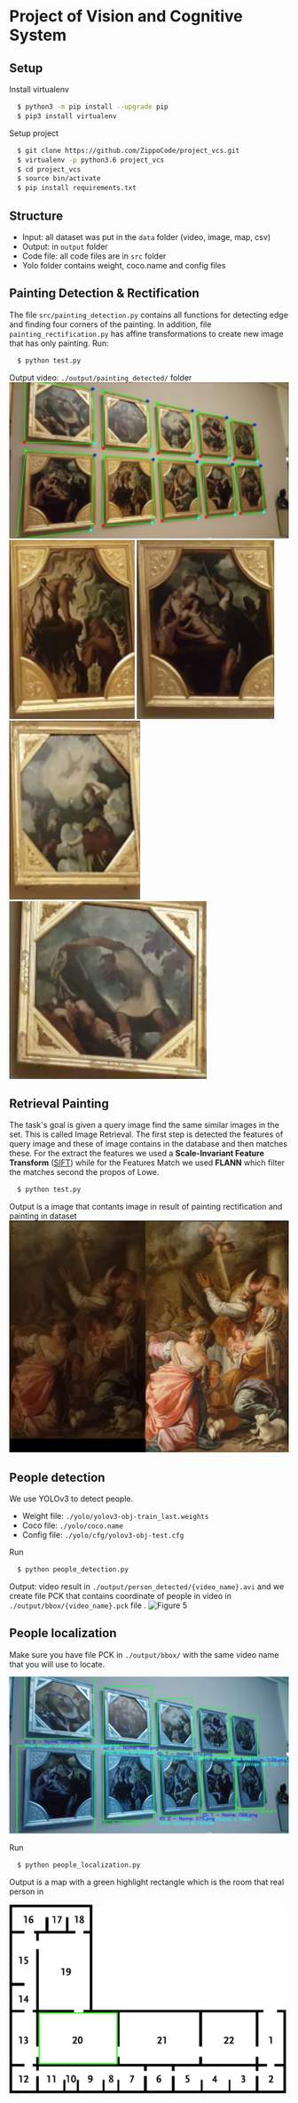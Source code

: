 # Project of Vision and Cognitive System

## Setup
  Install virtualenv
```bash
  $ python3 -m pip install --upgrade pip
  $ pip3 install virtualenv
```

  Setup project
``` bash
  $ git clone https://github.com/ZippoCode/project_vcs.git
  $ virtualenv -p python3.6 project_vcs
  $ cd project_vcs
  $ source bin/activate
  $ pip install requirements.txt 
```

## Structure
* Input: all dataset was put in the `data` folder (video, image, map, csv)
* Output: in `output` folder
* Code file: all code files are in `src` folder
* Yolo folder contains weight, coco.name and config files


## Painting Detection & Rectification
  The file `src/painting_detection.py` contains all functions for detecting edge and finding four corners of the painting. In addition, file `painting_rectification.py` has affine transformations to create new image that has only painting. 
  Run: 
```bash
  $ python test.py
```
  Output video: `./output/painting_detected/` folder
![Figure 1](https://github.com/ZippoCode/project_vcs/blob/master/cvpr2019AuthorKit/final-result.png)
![Figure 2](https://github.com/ZippoCode/project_vcs/blob/master/cvpr2019AuthorKit/painting3.png)
![Figure 2](https://github.com/ZippoCode/project_vcs/blob/master/cvpr2019AuthorKit/painting4.png)
![Figure 3](https://github.com/ZippoCode/project_vcs/blob/master/cvpr2019AuthorKit/painting7.png)
![Figure 3](https://github.com/ZippoCode/project_vcs/blob/master/cvpr2019AuthorKit/painting9.png)

## Retrieval Painting
The task's goal is given a query image find the same similar images in the set. This is called Image Retrieval. The first step is detected the features of query image and these of image contains in the database and then matches these. 
For the extract the features we used a **Scale-Invariant Feature Transform** ([SIFT](https://docs.opencv.org/master/da/df5/tutorial_py_sift_intro.html))  while for the Features Match we used **FLANN** which filter the matches second the propos of Lowe.
```bash
  $ python test.py
```
  Output is a image that contants image in result of painting rectification and painting in dataset
![Figure 4](https://github.com/ZippoCode/project_vcs/blob/master/cvpr2019AuthorKit/retrieval1.png)


## People detection
We use YOLOv3 to detect people.
  * Weight file: `./yolo/yolov3-obj-train_last.weights`
  * Coco file: `./yolo/coco.name`
  * Config file: `./yolo/cfg/yolov3-obj-test.cfg`

Run
```bash
  $ python people_detection.py
```
  Output: video result in `./output/person_detected/{video_name}.avi` and we create file PCK that contains coordinate of people in video in `./output/bbox/{video_name}.pck` file .
![Figure 5](https://github.com/ZippoCode/project_vcs/blob/master/cvpr2019AuthorKit/yolov3.png)

## People localization
Make sure you have file PCK in `./output/bbox/` with the same video name that you will use to locate.

![Figure 6](https://github.com/ZippoCode/project_vcs/blob/master/cvpr2019AuthorKit/painting_location.png)

Run
```bash
  $ python people_localization.py 
```
Output is a map with a green highlight rectangle which is the room that real person in

![Figure 7](https://github.com/ZippoCode/project_vcs/blob/master/cvpr2019AuthorKit/map.png)